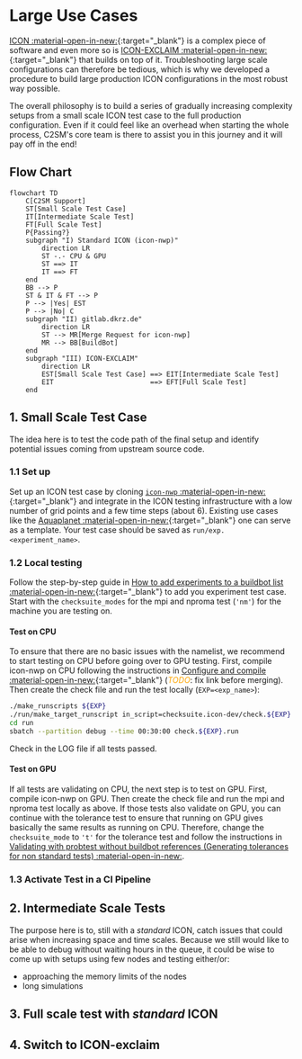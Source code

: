 # Large Use Cases

[ICON :material-open-in-new:](https://www.icon-model.org/icon_model){:target="_blank"} is a complex piece of software and even more so is [ICON-EXCLAIM :material-open-in-new:](https://github.com/C2SM/icon-exclaim){:target="_blank"} that builds on top of it. Troubleshooting large scale configurations can therefore be tedious, which is why we developed a procedure to build large production ICON configurations in the most robust way possible.

The overall philosophy is to build a series of gradually increasing complexity setups from a small scale ICON test case to the full production configuration. Even if it could feel like an overhead when starting the whole process, C2SM's core team is there to assist you in this journey and it will pay off in the end!

## Flow Chart

```mermaid
flowchart TD
    C[C2SM Support]
    ST[Small Scale Test Case]
    IT[Intermediate Scale Test]
    FT[Full Scale Test]
    P{Passing?}
    subgraph "I) Standard ICON (icon-nwp)"
        direction LR
        ST -.- CPU & GPU
        ST ==> IT
        IT ==> FT
    end
    BB --> P
    ST & IT & FT --> P
    P --> |Yes| EST
    P --> |No| C
    subgraph "II) gitlab.dkrz.de"
        direction LR
        ST --> MR[Merge Request for icon-nwp]
        MR --> BB[BuildBot]
    end
    subgraph "III) ICON-EXCLAIM"
        direction LR
        EST[Small Scale Test Case] ==> EIT[Intermediate Scale Test]
        EIT                        ==> EFT[Full Scale Test]
    end
```

## 1. Small Scale Test Case

The idea here is to test the code path of the final setup and identify potential issues coming from upstream source code.

### 1.1 Set up

Set up an ICON test case by cloning [`icon-nwp` :material-open-in-new:](https://gitlab.dkrz.de/icon/icon-nwp){:target="_blank"}
and integrate in the ICON testing infrastructure with a low number of grid points
and a few time steps (about 6). Existing use cases like the [Aquaplanet :material-open-in-new:](https://gitlab.dkrz.de/icon/icon-nwp/-/blob/master/run/exp.exclaim_ape_R02B04){:target="_blank"} one can serve as a template. Your test case should be saved as `run/exp.<experiment_name>`.

### 1.2 Local testing
Follow the step-by-step guide in [How to add experiments to a buildbot list :material-open-in-new:](https://gitlab.dkrz.de/icon/wiki/-/wikis/How-to-setup-new-test-experiments-for-buildbot#how-to-add-experiments-to-a-buildbot-list){:target="_blank"} to add you experiment test case. Start with the `checksuite_modes` for the mpi and nproma test (`'nm'`) for the machine you are testing on.

#### Test on CPU
To ensure that there are no basic issues with the namelist, we recommend to start testing on CPU before going over to GPU testing. First, compile icon-nwp on CPU following the instructions in [Configure and compile :material-open-in-new:](https://c2sm.github.io/models/icon/#configure-and-compile){:target="_blank"} (<span style="color:orange">*TODO*</span>: fix link before merging). Then create the check file and run the test locally (`EXP=<exp_name>`):

```bash
./make_runscripts ${EXP}
./run/make_target_runscript in_script=checksuite.icon-dev/check.${EXP} in_script=exec.iconrun out_script=check.${EXP}.run EXPNAME=${EXP}
cd run
sbatch --partition debug --time 00:30:00 check.${EXP}.run
```

Check in the LOG file if all tests passed.

#### Test on GPU
If all tests are validating on CPU, the next step is to test on GPU. First, compile icon-nwp on GPU. Then create the check file and run the mpi and nproma test locally as above. If those tests also validate on GPU, you can continue with the tolerance test to ensure that running on GPU gives basically the same results as running on CPU. Therefore, change the `checksuite_mode` to `'t'` for the tolerance test and follow the instructions in [Validating with probtest without buildbot references (Generating tolerances for non standard tests) :material-open-in-new:](https://gitlab.dkrz.de/icon/wiki/-/wikis/GPU-development/Validating-with-probtest-without-buildbot-references-(Generating-tolerances-for-non-standard-tests){:target="_blank"}).

### 1.3 Activate Test in a CI Pipeline

## 2. Intermediate Scale Tests
The purpose here is to, still with a *standard* ICON, catch issues that could arise when increasing space and time scales. Because we still would like to be able to debug without waiting hours in the queue, it could be wise to come up with setups using few nodes and testing either/or: 

- approaching the memory limits of the nodes
- long simulations

## 3. Full scale test with *standard* ICON

## 4. Switch to ICON-exclaim

